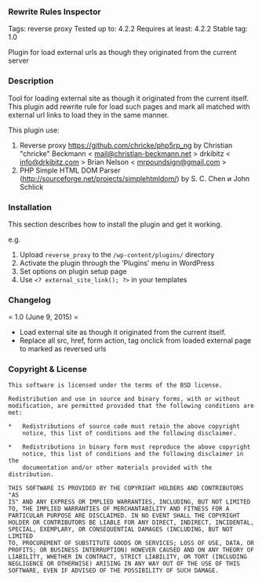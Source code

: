### Rewrite Rules Inspector 
Tags: reverse proxy
Tested up to: 4.2.2
Requires at least: 4.2.2
Stable tag: 1.0

Plugin for load external urls as though they originated from the current server 

### Description 

Tool for loading external site as though it originated from the current itself.
This plugin add rewrite rule for load such pages and mark all matched with external url links to load they in the same manner.

This plugin use:

1. Reverse proxy  https://github.com/chricke/php5rp_ng by 
    Christian "chricke" Beckmann < mail@christian-beckmann.net >
    drkibitz < info@drkibitz.com >
    Brian Nelson < mrpoundsign@gmail.com >
2. PHP Simple HTML DOM Parser (http://sourceforge.net/projects/simplehtmldom/) by S. C. Chen и John Schlick

### Installation 

This section describes how to install the plugin and get it working.

e.g.

1. Upload `reverse_proxy` to the `/wp-content/plugins/` directory
2. Activate the plugin through the 'Plugins' menu in WordPress
3. Set options on plugin setup page
4. Use `<? external_site_link(); ?>` in your templates


### Changelog 

= 1.0 (June 9, 2015) =
* Load external site as though it originated from the current itself.
* Replace all src, href, form action, tag onclick from loaded external page to marked as reversed urls


### Copyright & License

    This software is licensed under the terms of the BSD license.

    Redistribution and use in source and binary forms, with or without
    modification, are permitted provided that the following conditions are
    met:

    *   Redistributions of source code must retain the above copyright
        notice, this list of conditions and the following disclaimer.

    *   Redistributions in binary form must reproduce the above copyright
        notice, this list of conditions and the following disclaimer in the
        documentation and/or other materials provided with the distribution.

    THIS SOFTWARE IS PROVIDED BY THE COPYRIGHT HOLDERS AND CONTRIBUTORS "AS
    IS" AND ANY EXPRESS OR IMPLIED WARRANTIES, INCLUDING, BUT NOT LIMITED
    TO, THE IMPLIED WARRANTIES OF MERCHANTABILITY AND FITNESS FOR A
    PARTICULAR PURPOSE ARE DISCLAIMED. IN NO EVENT SHALL THE COPYRIGHT
    HOLDER OR CONTRIBUTORS BE LIABLE FOR ANY DIRECT, INDIRECT, INCIDENTAL,
    SPECIAL, EXEMPLARY, OR CONSEQUENTIAL DAMAGES (INCLUDING, BUT NOT LIMITED
    TO, PROCUREMENT OF SUBSTITUTE GOODS OR SERVICES; LOSS OF USE, DATA, OR
    PROFITS; OR BUSINESS INTERRUPTION) HOWEVER CAUSED AND ON ANY THEORY OF
    LIABILITY, WHETHER IN CONTRACT, STRICT LIABILITY, OR TORT (INCLUDING
    NEGLIGENCE OR OTHERWISE) ARISING IN ANY WAY OUT OF THE USE OF THIS
    SOFTWARE, EVEN IF ADVISED OF THE POSSIBILITY OF SUCH DAMAGE.
